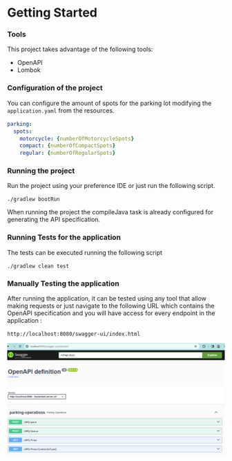 # Getting Started

### Tools

This project takes advantage of the following tools:

- OpenAPI
- Lombok

### Configuration of the project

You can configure the amount of spots for the parking lot modifying the `application.yaml` from the resources.

```yaml
parking:
  spots:
    motorcycle: {numberOfMotorcycleSpots}
    compact: {numberOfCompactSpots}
    regular: {numberOfRegularSpots}
```

### Running the project

Run the project using your preference IDE or just run the following script.

```shell
./gradlew bootRun
```

When running the project the compileJava task is already configured for generating the API specification.

### Running Tests for the application

The tests can be executed running the following script

```shell
./gradlew clean test 
```

### Manually Testing the application

After running the application, it can be tested using any tool that allow making requests or just navigate to the
following URL which contains the OpenAPI specification and you will have access for every endpoint in the application :

```
http://localhost:8080/swagger-ui/index.html
```

![img.png](documentation/img.png)